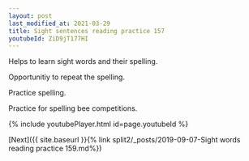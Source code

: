 ```yaml
---
layout: post
last_modified_at: 2021-03-29
title: Sight sentences reading practice 157
youtubeId: ZiD9jT177HI
---
```

 
 
Helps to learn sight words and their spelling.

Opportunitiy to repeat the spelling. 

Practice spelling. 
 
Practice for spelling bee competitions. 
 
{% include youtubePlayer.html id=page.youtubeId %}
 
 

[Next]({{ site.baseurl }}{% link  split2/_posts/2019-09-07-Sight words reading practice 159.md%})
 
